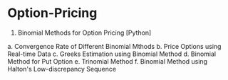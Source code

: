 # Option-Pricing

1. Binomial Methods for Option Pricing [Python]
  
  a. Convergence Rate of Different Binomial Mthods
  b. Price Options using Real-time Data
  c. Greeks Estimation using Binomial Method
  d. Binomial Method for Put Option
  e. Trinomial Method
  f. Binomial Method using Halton's Low-discrepancy Sequence

